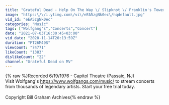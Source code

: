 ```yaml
---
title: "Grateful Dead - Help On The Way \/ Slipknot \/ Franklin's Tower \/ The Music Never Stopped - 6\/19\/1976"
image: "https:\/\/i.ytimg.com\/vi\/eEA5zgNk0ec\/hqdefault.jpg"
vid_id: "eEA5zgNk0ec"
categories: "Music"
tags: ["Wolfgang's","Concerts","Concert"]
date: "2021-07-03T16:30:45+03:00"
vid_date: "2020-11-14T20:13:59Z"
duration: "PT26M49S"
viewcount: "74771"
likeCount: "1383"
dislikeCount: "22"
channel: "Grateful Dead on MV"
---
```

{% raw %}Recorded 6/19/1976 - Capitol Theatre (Passaic, NJ)<br />Visit Wolfgang's <a rel="nofollow" target="blank" href="https://www.wolfgangs.com/music/">https://www.wolfgangs.com/music/</a> to stream concerts from thousands of legendary artists. Start your free trial today.<br /><br />Copyright Bill Graham Archives{% endraw %}
